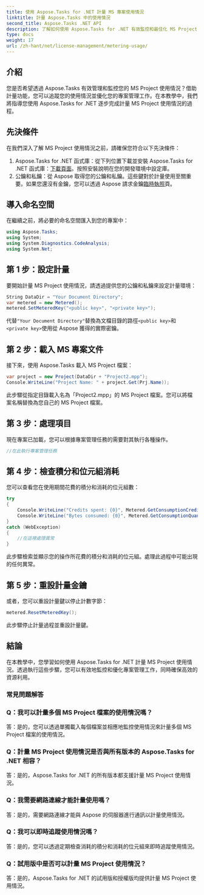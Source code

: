 ```yaml
---
title: 使用 Aspose.Tasks for .NET 計量 MS 專案使用情況
linktitle: 計量 Aspose.Tasks 中的使用情況
second_title: Aspose.Tasks .NET API
description: 了解如何使用 Aspose.Tasks for .NET 有效監控和最佳化 MS Project 使用情況。高效專案管理的逐步指南。
type: docs
weight: 17
url: /zh-hant/net/license-management/metering-usage/
---
```

## 介紹
您是否希望透過 Aspose.Tasks 有效管理和監控您的 MS Project 使用情況？借助計量功能，您可以追蹤您的使用情況並優化您的專案管理工作。在本教學中，我們將指導您使用 Aspose.Tasks for .NET 逐步完成計量 MS Project 使用情況的過程。
## 先決條件
在我們深入了解 MS Project 使用情況之前，請確保您符合以下先決條件：
1.  Aspose.Tasks for .NET 函式庫：從下列位置下載並安裝 Aspose.Tasks for .NET 函式庫：[下載頁面](https://releases.aspose.com/tasks/net/)。按照安裝說明在您的開發環境中設定庫。
2. 公鑰和私鑰：從 Aspose 取得您的公鑰和私鑰。這些鍵對於計量使用至關重要。如果您還沒有金鑰，您可以透過 Aspose 請求金鑰[臨時執照](https://purchase.aspose.com/temporary-license/)頁。

## 導入命名空間
在繼續之前，將必要的命名空間匯入到您的專案中：
```csharp
using Aspose.Tasks;
using System;
using System.Diagnostics.CodeAnalysis;
using System.Net;

```
## 第 1 步：設定計量
要開始計量 MS Project 使用情況，請透過提供您的公鑰和私鑰來設定計量環境：
```csharp
String DataDir = "Your Document Directory";
var metered = new Metered();
metered.SetMeteredKey("<public key>", "<private key>");
```
代替`"Your Document Directory"`替換為文檔目錄的路徑`<public key>`和`<private key>`使用從 Aspose 獲得的實際密鑰。
## 第 2 步：載入 MS 專案文件
接下來，使用 Aspose.Tasks 載入 MS Project 檔案：
```csharp
var project = new Project(DataDir + "Project2.mpp");
Console.WriteLine("Project Name: " + project.Get(Prj.Name));
```
此步驟從指定目錄載入名為「Project2.mpp」的 MS Project 檔案。您可以將檔案名稱替換為您自己的 MS Project 檔案。
## 第 3 步：處理項目
現在專案已加載，您可以根據專案管理任務的需要對其執行各種操作。
```csharp
//在此執行專案管理任務
```
## 第 4 步：檢查積分和位元組消耗
您可以查看您在使用期間花費的積分和消耗的位元組數：
```csharp
try
{
    Console.WriteLine("Credits spent: {0}", Metered.GetConsumptionCredit());
    Console.WriteLine("Bytes consumed: {0}", Metered.GetConsumptionQuantity());
}
catch (WebException)
{
    //在這裡處理異常
}
```
此步驟檢索並顯示您的操作所花費的積分和消耗的位元組。處理此過程中可能出現的任何異常。
## 第 5 步：重設計量金鑰
或者，您可以重設計量鍵以停止計數字節：
```csharp
metered.ResetMeteredKey();
```
此步驟停止計量過程並重設計量鍵。

## 結論
在本教學中，您學習如何使用 Aspose.Tasks for .NET 計量 MS Project 使用情況。透過執行這些步驟，您可以有效地監控和優化專案管理工作，同時確保高效的資源利用。
### 常見問題解答
### Q：我可以計量多個 MS Project 檔案的使用情況嗎？
答：是的，您可以透過單獨載入每個檔案並相應地監控使用情況來計量多個 MS Project 檔案的使用情況。
### Q：計量 MS Project 使用情況是否與所有版本的 Aspose.Tasks for .NET 相容？
答：是的，Aspose.Tasks for .NET 的所有版本都支援計量 MS Project 使用情況。
### Q：我需要網路連線才能計量使用嗎？
答：是的，需要網路連線才能與 Aspose 的伺服器進行通訊以計量使用情況。
### Q：我可以即時追蹤使用情況嗎？
答：是的，您可以透過定期檢查消耗的積分和消耗的位元組來即時追蹤使用情況。
### Q：試用版中是否可以計量 MS Project 使用情況？
答：是的，Aspose.Tasks for .NET 的試用版和授權版均提供計量 MS Project 使用情況。